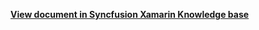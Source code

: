 **[View document in Syncfusion Xamarin Knowledge base](https://www.syncfusion.com/kb/12220/how-to-update-viewmodel-collection-after-re-ordering-of-listview-items-are-complete-in)**
